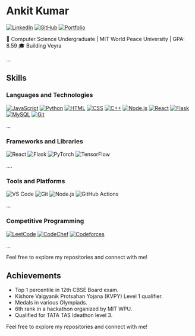 # Ankit Kumar

[![LinkedIn](https://img.shields.io/badge/LinkedIn-Connect-blue?style=for-the-badge&logo=linkedin)](https://www.linkedin.com/in/imankit81/)
[![GitHub](https://img.shields.io/badge/GitHub-Follow-brightgreen?style=for-the-badge&logo=github)](https://github.com/imankit1234)
[![Portfolio](https://img.shields.io/badge/Portfolio-Visit-orange?style=for-the-badge&logo=web)](https://imankit.xyz)

🚀 Computer Science Undergraduate | MIT World Peace University | GPA: 8.59 🎓
Building Veyra

...


## Skills

### Languages and Technologies
[![JavaScript](https://img.shields.io/badge/JavaScript-Intermediate-yellow?style=for-the-badge&logo=javascript)](https://developer.mozilla.org/en-US/docs/Web/JavaScript)
[![Python](https://img.shields.io/badge/Python-Intermediate-brightgreen?style=for-the-badge&logo=python)](https://www.python.org/)
[![HTML](https://img.shields.io/badge/HTML5-Intermediate-orange?style=for-the-badge&logo=html5)](https://developer.mozilla.org/en-US/docs/Web/HTML)
[![CSS](https://img.shields.io/badge/CSS3-Intermediate-blue?style=for-the-badge&logo=css3)](https://developer.mozilla.org/en-US/docs/Web/CSS)
[![C++](https://img.shields.io/badge/C++-Advanced-blue?style=for-the-badge&logo=cplusplus)](https://www.cplusplus.com/)
[![Node.js](https://img.shields.io/badge/Node.js-Beginner-green?style=for-the-badge&logo=node.js)](https://nodejs.org/)
[![React](https://img.shields.io/badge/React-Intermediate-blue?style=for-the-badge&logo=react)](https://reactjs.org/)
[![Flask](https://img.shields.io/badge/Flask-Intermediate-lightgrey?style=for-the-badge&logo=flask)](https://flask.palletsprojects.com/)
[![MySQL](https://img.shields.io/badge/MySQL-Advanced-blue?style=for-the-badge&logo=mysql)](https://www.mysql.com/)
[![Git](https://img.shields.io/badge/Git-Expert-orange?style=for-the-badge&logo=git)](https://git-scm.com/)

...

### Frameworks and Libraries
![React](https://img.shields.io/badge/React-Intermediate-blue)
![Flask](https://img.shields.io/badge/Flask-Intermediate-lightgrey)
![PyTorch](https://img.shields.io/badge/PyTorch-Intermediate-orange)
![TensorFlow](https://img.shields.io/badge/TensorFlow-Intermediate-yellow)

....

### Tools and Platforms
![VS Code](https://img.shields.io/badge/VS%20Code-Expert-blue)
![Git](https://img.shields.io/badge/Git-Expert-orange)
![Node.js](https://img.shields.io/badge/Node.js-Advanced-green)
![GitHub Actions](https://img.shields.io/badge/GitHub%20Actions-Intermediate-brightgreen)

...

### Competitive Programming
[![LeetCode](https://img.shields.io/badge/LeetCode-1854-yellow?style=for-the-badge)](https://leetcode.com/imankit1234/)
[![CodeChef](https://img.shields.io/badge/CodeChef-3%20Star%20Coder-blue?style=for-the-badge)](https://www.codechef.com/users/imankit1234)
[![Codeforces](https://img.shields.io/badge/Codeforces-Pupil-blue?style=for-the-badge)](https://codeforces.com/profile/imankit1234)

...

Feel free to explore my repositories and connect with me!




## Achievements
- Top 1 percentile in 12th CBSE Board exam.
- Kishore Vaigyanik Protsahan Yojana (KVPY) Level 1 qualifier.
- Medals in various Olympiads.
- 6th rank in a hackathon organized by MIT WPU.
- Qualified for TATA TAS Ideathon level 3.

Feel free to explore my repositories and connect with me!

